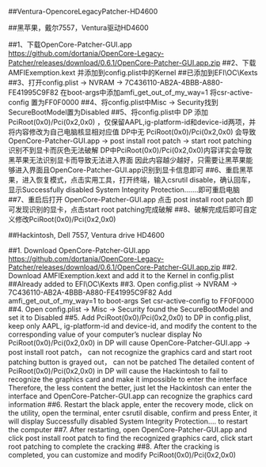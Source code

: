 ##Ventura-OpencoreLegacyPatcher-HD4600

##黑苹果，戴尔7557，Ventura驱动HD4600

##1、下载OpenCore-Patcher-GUI.app
   https://github.com/dortania/OpenCore-Legacy-Patcher/releases/download/0.6.1/OpenCore-Patcher-GUI.app.zip
##2、下载AMFIExemption.kext 并添加到config.plist中的Kernel  ##已添加到EFI\OC\Kexts
##3、打开config.plist → NVRAM → 7C436110-AB2A-4BBB-A880-FE41995C9F82  在boot-args中添加amfi_get_out_of_my_way=1
   将csr-active-config 置为FF0F0000
##4、将config.plist中Misc → Security找到SecureBootModel置为Disabled
##5、将config.plist中 DP 添加 PciRoot(0x0)/Pci(0x2,0x0) ，仅保留AAPL,ig-platform-id和device-id两项，并将内容修改为自己电脑核显相对应值
   DP中无 PciRoot(0x0)/Pci(0x2,0x0) 会导致 OpenCore-Patcher-GUI.app → post install root patch → start root patching识别不到显卡而灰色无法破解
   DP中PciRoot(0x0)/Pci(0x2,0x0)内容详实会导致黑苹果无法识别显卡而导致无法进入界面
   因此内容越少越好，只需要让黑苹果能够进入界面且OpenCore-Patcher-GUI.app识别到显卡信息即可
##6、重启黑苹果，进入恢复模式，点击实用工具，打开终端，输入csrutil disable，确认回车，显示Successfully disabled System Integrity Protection.……即可重启电脑
##7、重启后打开 OpenCore-Patcher-GUI.app 点击 post install root patch 即可发现识别的显卡，点击start root patching完成破解
##8、破解完成后即可自定义修改PciRoot(0x0)/Pci(0x2,0x0)



##Hackintosh, Dell 7557, Ventura drive HD4600


##1. Download OpenCore-Patcher-GUI.app
   https://github.com/dortania/OpenCore-Legacy-Patcher/releases/download/0.6.1/OpenCore-Patcher-GUI.app.zip
##2. Download AMFIExemption.kext and add it to the Kernel in config.plist ##Already added to EFI\OC\Kexts
##3. Open config.plist → NVRAM → 7C436110-AB2A-4BBB-A880-FE41995C9F82 Add amfi_get_out_of_my_way=1 to boot-args
   Set csr-active-config to FF0F0000
##4. Open config.plist → Misc → Security found the SecureBootModel and set it to Disabled
##5. Add PciRoot(0x0)/Pci(0x2,0x0) to DP in config.plist, keep only AAPL, ig-platform-id and device-id, and modify the content to the corresponding value of your computer’s nuclear display
    No PciRoot(0x0)/Pci(0x2,0x0) in DP will cause OpenCore-Patcher-GUI.app → post install root patch， can not recognize the graphics card and start root patching button is grayed out， can not be patched
    The detailed content of PciRoot(0x0)/Pci(0x2,0x0) in DP will cause the Hackintosh to fail to recognize the graphics card and make it impossible to enter the interface
    Therefore, the less content the better, just let the Hackintosh can enter the interface and OpenCore-Patcher-GUI.app can recognize the graphics card information
##6. Restart the black apple, enter the recovery mode, click on the utility, open the terminal, enter csrutil disable, confirm and press Enter, it will display Successfully disabled System Integrity Protection.... to restart the computer
##7. After restarting, open OpenCore-Patcher-GUI.app and click post install root patch to find the recognized graphics card, click start root patching to complete the cracking
##8. After the cracking is completed, you can customize and modify PciRoot(0x0)/Pci(0x2,0x0)
